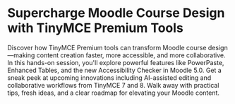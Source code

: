 # Supercharge Moodle Course Design with TinyMCE Premium Tools

Discover how TinyMCE Premium tools can transform Moodle course design—making content creation faster, more accessible, and more collaborative. In this hands-on session, you'll explore powerful features like PowerPaste, Enhanced Tables, and the new Accessibility Checker in Moodle 5.0. Get a sneak peek at upcoming innovations including AI-assisted editing and collaborative workflows from TinyMCE 7 and 8. Walk away with practical tips, fresh ideas, and a clear roadmap for elevating your Moodle content.
